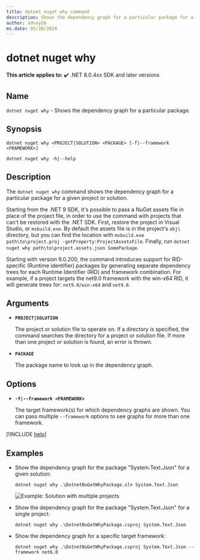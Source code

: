 ```yaml
---
title: dotnet nuget why command
description: Shows the dependency graph for a particular package for a given project or solution.
author: advay26
ms.date: 05/30/2024
---
```

# dotnet nuget why

**This article applies to:** ✔️ .NET 8.0.4xx SDK and later versions

## Name

`dotnet nuget why` - Shows the dependency graph for a particular package.

## Synopsis

```dotnetcli
dotnet nuget why <PROJECT|SOLUTION> <PACKAGE> [-f|--framework <FRAMEWORK>]

dotnet nuget why -h|--help
```

## Description

The `dotnet nuget why` command shows the dependency graph for a particular package for a given project or solution.

Starting from the .NET 9 SDK, it's possible to pass a NuGet assets file in place of the project file, in order to use the command with projects that can't be restored with the .NET SDK.
First, restore the project in Visual Studio, or `msbuild.exe`.
By default the assets file is in the project's `obj\` directory, but you can find the location with `msbuild.exe path\to\project.proj -getProperty:ProjectAssetsFile`.
Finally, run `dotnet nuget why path\to\project.assets.json SomePackage`.

Starting with version 9.0.200, the command introduces support for RID-specific (Runtime identifier) packages by generating separate dependency trees for each Runtime Identifier (RID) and framework combination.
For example, if a project targets the net9.0 framework with the win-x64 RID, it will generate trees for: `net9.0/win-x64` and `net9.0`.

## Arguments

- **`PROJECT|SOLUTION`**

  The project or solution file to operate on. If a directory is specified, the command searches the directory for a project or solution file. If more than one project or solution is found, an error is thrown.

- **`PACKAGE`**

  The package name to look up in the dependency graph.

## Options

- **`-f|--framework <FRAMEWORK>`**

    The target framework(s) for which dependency graphs are shown. You can pass multiple `--framework` options to see graphs for more than one framework.

[!INCLUDE [help](../../../includes/cli-help.md)]

## Examples

- Show the dependency graph for the package "System.Text.Json" for a given solution:

    ```dotnetcli
    dotnet nuget why .\DotnetNuGetWhyPackage.sln System.Text.Json
    ```

    ![Example: Solution with multiple projects](media/dotnet-nuget-why/dotnet-nuget-why-solution-with-multiple-projects.png)

- Show the dependency graph for the package "System.Text.Json" for a single project:

    ```dotnetcli
    dotnet nuget why .\DotnetNuGetWhyPackage.csproj System.Text.Json
    ```

- Show the dependency graph for a specific target framework:

    ```dotnetcli
    dotnet nuget why .\DotnetNuGetWhyPackage.csproj System.Text.Json --framework net6.0
    ```
